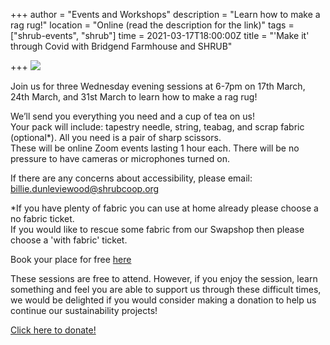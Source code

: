 +++
author = "Events and Workshops"
description = "Learn how to make a rag rug!"
location = "Online (read the description for the link)"
tags = ["shrub-events", "shrub"]
time = 2021-03-17T18:00:00Z
title = "'Make it' through Covid with Bridgend Farmhouse and SHRUB"

+++
![](https://res.cloudinary.com/shrub-co-op/image/upload/v1615577451/shrubcoop.org/media/154979464_5781664445192461_4461519017891647251_o_v8hf6t.jpg)

Join us for three Wednesday evening sessions at 6-7pm on 17th March, 24th March, and 31st March to learn how to make a rag rug!

We’ll send you everything you need and a cup of tea on us!  
Your pack will include: tapestry needle, string, teabag, and scrap fabric (optional*). All you need is a pair of sharp scissors.  
These will be online Zoom events lasting 1 hour each. There will be no pressure to have cameras or microphones turned on.

If there are any concerns about accessibility, please email: billie.dunleviewood@shrubcoop.org

\*If you have plenty of fabric you can use at home already please choose a no fabric ticket.  
If you would like to rescue some fabric from our Swapshop then please choose a 'with fabric' ticket.

Book your place for free [here](https://www.eventbrite.co.uk/e/143058859901)

These sessions are free to attend. However, if you enjoy the session, learn something and feel you are able to support us through these difficult times, we would be delighted if you would consider making a donation to help us continue our sustainability projects!

[Click here to donate!](https://www.paypal.com/cgi-bin/webscr?cmd=_s-xclick&hosted_button_id=SC4STHHVLD56U&source=url)